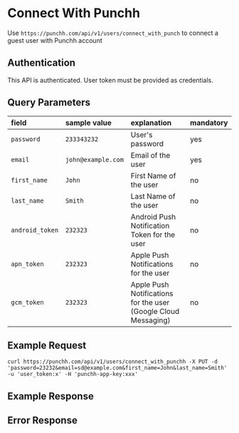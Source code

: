 # Connect With Punchh

<p>Use <code>https://punchh.com/api/v1/users/connect_with_punch</code> to connect a guest user with Punchh account</p>
<h2><a aria-hidden="true" href="#authentication" class="anchor" id="user-content-authentication"><span class="octicon octicon-link"></span></a>Authentication</h2>
<p>This API is authenticated. User token must be provided as credentials.</p>
<h2><a aria-hidden="true" href="#query-parameters" class="anchor" id="user-content-query-parameters"><span class="octicon octicon-link"></span></a>Query Parameters</h2>
<table>
	<thead>
		<tr>
			<th align="left"><strong>field</strong></th>
			<th align="left"><strong>sample value</strong></th>
			<th align="left"><strong>explanation</strong></th>
			<th align="left"><strong>mandatory</strong></th>
		</tr>
	</thead>
	<tbody>
		<tr>
			<td align="left"><code>password</code></td>
			<td align="left"><code>233343232</code></td>
			<td align="left">User's password</td>
			<td align="left">yes</td>
		</tr>
		<tr>
			<td align="left"><code>email</code></td>
			<td align="left"><code>john@example.com</code></td>
			<td align="left">Email of the user</td>
			<td align="left">yes</td>
		</tr>
		<tr>
			<td align="left"><code>first_name</code></td>
			<td align="left"><code>John</code></td>
			<td align="left">First Name of the user</td>
			<td align="left">no</td>
		</tr>
		<tr>
			<td align="left"><code>last_name</code></td>
			<td align="left"><code>Smith</code></td>
			<td align="left">Last Name of the user</td>
			<td align="left">no</td>
		</tr>
		<tr>
			<td align="left"><code>android_token</code></td>
			<td align="left"><code>232323</code></td>
			<td align="left">Android Push Notification Token for the user</td>
			<td align="left">no</td>
		</tr>
		<tr>
			<td align="left"><code>apn_token</code></td>
			<td align="left"><code>232323</code></td>
			<td align="left">Apple Push Notifications for the user</td>
			<td align="left">no</td>
		</tr>
		<tr>
			<td align="left"><code>gcm_token</code></td>
			<td align="left"><code>232323</code></td>
			<td align="left">Apple Push Notifications for the user (Google Cloud Messaging)</td>
			<td align="left">no</td>
		</tr>
	</tbody>
</table>
<h2><a aria-hidden="true" href="#example-request" class="anchor" id="user-content-example-request"><span class="octicon octicon-link"></span></a>Example Request</h2>
<p><code>curl https://punchh.com/api/v1/users/connect_with_punchh -X PUT -d 'password=23232&amp;email=sd@example.com&amp;first_name=John&amp;last_name=Smith' -u 'user_token:x' -H 'punchh-app-key:xxx'</code></p>
<h2><a aria-hidden="true" href="#example-response" class="anchor" id="user-content-example-response"><span class="octicon octicon-link"></span></a>Example Response</h2>
<h2><a aria-hidden="true" href="#error-response" class="anchor" id="user-content-error-response"><span class="octicon octicon-link"></span></a>Error Response</h2>